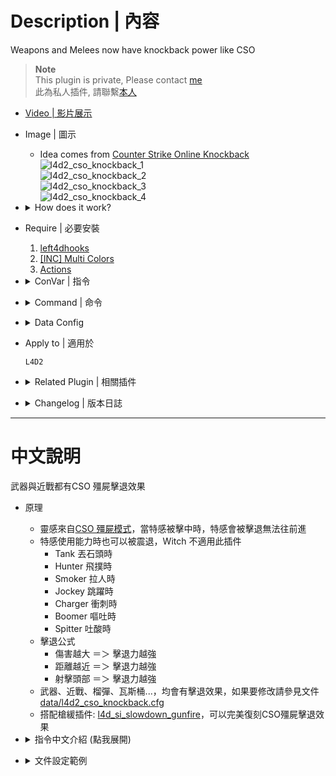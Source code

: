 # Description | 內容
Weapons and Melees now have knockback power like CSO

> __Note__ <br/>
This plugin is private, Please contact [me](https://github.com/fbef0102/Game-Private_Plugin#私人插件列表-private-plugins-list)<br/>
此為私人插件, 請聯繫[本人](https://github.com/fbef0102/Game-Private_Plugin#私人插件列表-private-plugins-list)

* [Video | 影片展示](https://youtu.be/gtJMe7gCnEk)

* Image | 圖示
	* Idea comes from [Counter Strike Online Knockback](https://zombieescape.fandom.com/wiki/Knockback)
	<br/>![l4d2_cso_knockback_1](image/l4d2_cso_knockback_1.gif)
	<br/>![l4d2_cso_knockback_2](image/l4d2_cso_knockback_2.gif)
	<br/>![l4d2_cso_knockback_3](image/l4d2_cso_knockback_3.gif)
	<br/>![l4d2_cso_knockback_4](image/l4d2_cso_knockback_4.gif)

* <details><summary>How does it work?</summary>

	* When special infected get shot, they are being pushed back and can't move forward
	* Allow Knockback while special infected using their ability, Witch does not apply
		* Tank throwing
		* Hunter pouncing
		* Smoker pulling and dragging
		* Jockey leaping
		* Charger charging
		* Boomer vomiting
		* Spitter spitting
	* KnockBack Power
		* More Damage ＝＞ More KnockBack
		* Closer Distance ＝＞ More KnockBack
		* HeadShot ＝＞ More KnockBack
	* Weapons, Melees, grenades now have knockback power
	* Use data [data/l4d2_cso_knockback.cfg](data/l4d2_cso_knockback.cfg) to control knockback power
</details>

* Require | 必要安裝
	1. [left4dhooks](https://forums.alliedmods.net/showthread.php?t=321696)
	2. [[INC] Multi Colors](https://github.com/fbef0102/L4D1_2-Plugins/releases/tag/Multi-Colors)
	3. [Actions](https://forums.alliedmods.net/showthread.php?t=336374)

* <details><summary>ConVar | 指令</summary>

	* cfg\sourcemod\l4d2_cso_knockback.cfg
		```php
		// 0=Plugin off, 1=Plugin on.
		l4d2_cso_knockback_enable "1"
		```
</details>

* <details><summary>Command | 命令</summary>

	None
</details>

* <details><summary>Data Config</summary>

	* [data/l4d2_cso_knockback.cfg](data/l4d2_cso_knockback.cfg)
		> Manual in this file, click for more details...
</details>

* Apply to | 適用於
	```
	L4D2
	```

* <details><summary>Related Plugin | 相關插件</summary>

	1. [l4d_cso_zombie_Regeneration](https://github.com/fbef0102/L4D1_2-Plugins/tree/master/l4d_cso_zombie_Regeneration): The zombies have grown stronger, now they are able to heal their injuries by standing still without receiving any damage.
		* 殭屍變得更強大，他們只要站著不動便可以自癒傷勢　(仿CSO惡靈降世 殭屍技能)

	2. [weapon_csgo_reload](https://github.com/fbef0102/L4D2-Plugins/tree/master/l4d2_weapon_csgo_reload): Weapon Quickswitch Reloading in L4D1+2
		* 將武器改成現代遊戲的裝子彈機制 (仿CS:GO切槍裝彈設定)

	3. [l4d2_supply_woodbox](https://github.com/fbef0102/L4D2-Plugins/tree/master/l4d2_supply_woodbox): Supply boxes are dropped randomly in the map every certain seconds to provide support for the fight against the zombies.
		* 地圖上隨機出現補給箱，提供人類強力支援 (仿CSO惡靈降世 補給箱)

	4. [l4d_si_slowdown_gunfire](/L4D_插件/Special_Infected_特感/l4d_si_slowdown_gunfire): Manages the gunfire slowdown for infected team (Also apply to AI)
		* 依據槍械種類修改特感的槍緩速度 (AI特感也適用)
</details>

* <details><summary>Changelog | 版本日誌</summary>

	* v1.0 (2024-3-4)
		* Initial Release
</details>

- - - -
# 中文說明
武器與近戰都有CSO 殭屍擊退效果

* 原理
	* 靈感來自[CSO 殭屍模式](https://zombieescape.fandom.com/wiki/Knockback)，當特感被擊中時，特感會被擊退無法往前進
	* 特感使用能力時也可以被震退，Witch 不適用此插件
		* Tank 丟石頭時
		* Hunter 飛撲時
		* Smoker 拉人時
		* Jockey 跳躍時
		* Charger 衝刺時
		* Boomer 嘔吐時
		* Spitter 吐酸時
	* 擊退公式
		* 傷害越大 ＝＞ 擊退力越強
		* 距離越近 ＝＞ 擊退力越強
		* 射擊頭部 ＝＞ 擊退力越強
	* 武器、近戰、榴彈、瓦斯桶...，均會有擊退效果，如果要修改請參見文件[data/l4d2_cso_knockback.cfg](data/l4d2_cso_knockback.cfg)
	* 搭配槍緩插件: [l4d_si_slowdown_gunfire](/L4D_插件/Special_Infected_特感/l4d_si_slowdown_gunfire)，可以完美復刻CSO殭屍擊退效果

* <details><summary>指令中文介紹 (點我展開)</summary>

	* cfg\sourcemod\l4d2_cso_knockback.cfg
		```php
		// 0=關閉插件, 1=啟動插件
		l4d2_cso_knockback_enable "1"
		```
</details>

* <details><summary>文件設定範例</summary>

	* [data/l4d2_cso_knockback.cfg](data/l4d2_cso_knockback.cfg)
		> 內有中文說明，可點擊查看
</details>